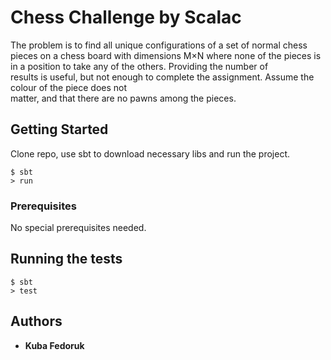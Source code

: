 # Chess Challenge by Scalac

The problem is to find all unique configurations of a set of normal chess pieces on a chess board with
dimensions M×N where none of the pieces is in a position to take any of the others. Providing the number of  
results is useful, but not enough to complete the assignment. Assume the colour of the piece does not  
matter, and that there are no pawns among the pieces.

## Getting Started

Clone repo, use sbt to download necessary libs and run the project.

```
$ sbt
> run
```

### Prerequisites

No special prerequisites needed.

## Running the tests

```
$ sbt
> test
```

## Authors

* **Kuba Fedoruk**
